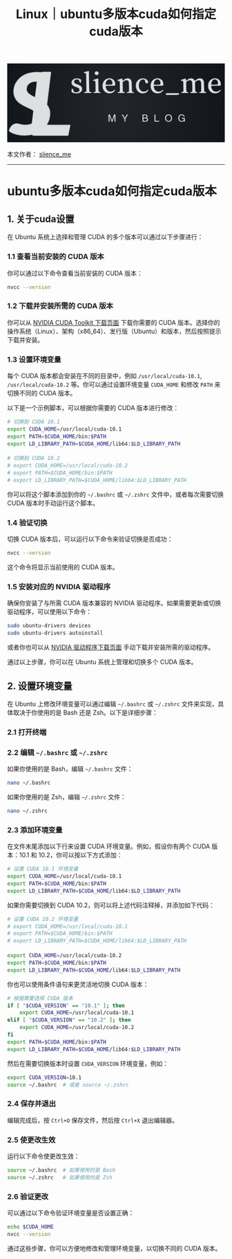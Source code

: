 ﻿---
layout: post
title: Linux｜ubuntu多版本cuda如何指定cuda版本
categories: [Linux]
description: ubuntu多版本cuda如何指定cuda版本
keywords: Linux, CUDA
mermaid: false
sequence: false
flow: false
mathjax: false
mindmap: false
mindmap2: false
---

![img](https://raw.githubusercontent.com/slience-me/picGo/master/images/logo_slienceme3.jpeg)

本文作者： [slience_me](https://slienceme.cn/)

---

# ubuntu多版本cuda如何指定cuda版本

## 1. 关于cuda设置

在 Ubuntu 系统上选择和管理 CUDA 的多个版本可以通过以下步骤进行：

### 1.1 查看当前安装的 CUDA 版本
你可以通过以下命令查看当前安装的 CUDA 版本：

```bash
nvcc --version
```

### 1.2 下载并安装所需的 CUDA 版本
你可以从 [NVIDIA CUDA Toolkit 下载页面](https://developer.nvidia.com/cuda-downloads) 下载你需要的 CUDA 版本。选择你的操作系统（Linux）、架构（x86_64）、发行版（Ubuntu）和版本，然后按照提示下载并安装。

### 1.3 设置环境变量
每个 CUDA 版本都会安装在不同的目录中，例如 `/usr/local/cuda-10.1`, `/usr/local/cuda-10.2` 等。你可以通过设置环境变量 `CUDA_HOME` 和修改 `PATH` 来切换不同的 CUDA 版本。

以下是一个示例脚本，可以根据你需要的 CUDA 版本进行修改：

```bash
# 切换到 CUDA 10.1
export CUDA_HOME=/usr/local/cuda-10.1
export PATH=$CUDA_HOME/bin:$PATH
export LD_LIBRARY_PATH=$CUDA_HOME/lib64:$LD_LIBRARY_PATH

# 切换到 CUDA 10.2
# export CUDA_HOME=/usr/local/cuda-10.2
# export PATH=$CUDA_HOME/bin:$PATH
# export LD_LIBRARY_PATH=$CUDA_HOME/lib64:$LD_LIBRARY_PATH
```

你可以将这个脚本添加到你的 `~/.bashrc` 或 `~/.zshrc` 文件中，或者每次需要切换 CUDA 版本时手动运行这个脚本。

### 1.4 验证切换
切换 CUDA 版本后，可以运行以下命令来验证切换是否成功：

```bash
nvcc --version
```

这个命令将显示当前使用的 CUDA 版本。

### 1.5 安装对应的 NVIDIA 驱动程序
确保你安装了与所需 CUDA 版本兼容的 NVIDIA 驱动程序。如果需要更新或切换驱动程序，可以使用以下命令：

```bash
sudo ubuntu-drivers devices
sudo ubuntu-drivers autoinstall
```

或者你也可以从 [NVIDIA 驱动程序下载页面](https://www.nvidia.com/Download/index.aspx) 手动下载并安装所需的驱动程序。

通过以上步骤，你可以在 Ubuntu 系统上管理和切换多个 CUDA 版本。


## 2. 设置环境变量
在 Ubuntu 上修改环境变量可以通过编辑 `~/.bashrc` 或 `~/.zshrc` 文件来实现，具体取决于你使用的是 Bash 还是 Zsh。以下是详细步骤：

### 2.1 打开终端

### 2.2 编辑 `~/.bashrc` 或 `~/.zshrc`

如果你使用的是 Bash，编辑 `~/.bashrc` 文件：

```bash
nano ~/.bashrc
```

如果你使用的是 Zsh，编辑 `~/.zshrc` 文件：

```bash
nano ~/.zshrc
```

### 2.3 添加环境变量

在文件末尾添加以下行来设置 CUDA 环境变量。例如，假设你有两个 CUDA 版本：10.1 和 10.2，你可以按以下方式添加：

```bash
# 设置 CUDA 10.1 环境变量
export CUDA_HOME=/usr/local/cuda-10.1
export PATH=$CUDA_HOME/bin:$PATH
export LD_LIBRARY_PATH=$CUDA_HOME/lib64:$LD_LIBRARY_PATH
```

如果你需要切换到 CUDA 10.2，则可以将上述代码注释掉，并添加如下代码：

```bash
# 设置 CUDA 10.2 环境变量
# export CUDA_HOME=/usr/local/cuda-10.1
# export PATH=$CUDA_HOME/bin:$PATH
# export LD_LIBRARY_PATH=$CUDA_HOME/lib64:$LD_LIBRARY_PATH

export CUDA_HOME=/usr/local/cuda-10.2
export PATH=$CUDA_HOME/bin:$PATH
export LD_LIBRARY_PATH=$CUDA_HOME/lib64:$LD_LIBRARY_PATH
```

你也可以使用条件语句来更灵活地切换 CUDA 版本：

```bash
# 根据需要选择 CUDA 版本
if [ "$CUDA_VERSION" == "10.1" ]; then
    export CUDA_HOME=/usr/local/cuda-10.1
elif [ "$CUDA_VERSION" == "10.2" ]; then
    export CUDA_HOME=/usr/local/cuda-10.2
fi
export PATH=$CUDA_HOME/bin:$PATH
export LD_LIBRARY_PATH=$CUDA_HOME/lib64:$LD_LIBRARY_PATH
```

然后在需要切换版本时设置 `CUDA_VERSION` 环境变量，例如：

```bash
export CUDA_VERSION=10.1
source ~/.bashrc  # 或者 source ~/.zshrc
```

### 2.4 保存并退出

编辑完成后，按 `Ctrl+O` 保存文件，然后按 `Ctrl+X` 退出编辑器。

### 2.5 使更改生效

运行以下命令使更改生效：

```bash
source ~/.bashrc  # 如果使用的是 Bash
source ~/.zshrc   # 如果使用的是 Zsh
```

### 2.6 验证更改

可以通过以下命令验证环境变量是否设置正确：

```bash
echo $CUDA_HOME
nvcc --version
```

通过这些步骤，你可以方便地修改和管理环境变量，以切换不同的 CUDA 版本。
